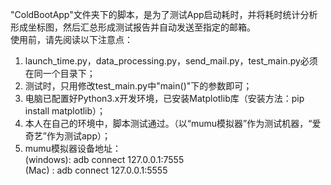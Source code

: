"ColdBootApp"文件夹下的脚本，是为了测试App启动耗时，并将耗时统计分析形成坐标图，然后汇总形成测试报告并自动发送至指定的邮箱。  
使用前，请先阅读以下注意点：  
1. launch_time.py，data_processing.py，send_mail.py，test_main.py必须在同一个目录下；  
2. 测试时，只用修改test_main.py中"main()"下的参数即可；  
3. 电脑已配置好Python3.x开发环境，已安装Matplotlib库（安装方法：pip install matplotlib）；  
4. 本人在自己的环境中，脚本测试通过。（以“mumu模拟器”作为测试机器，“爱奇艺”作为测试app）；  
5. mumu模拟器设备地址：  
(windows): adb connect 127.0.0.1:7555  
(Mac)    : adb connect 127.0.0.1:5555  
